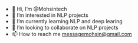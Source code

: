 - 👋 Hi, I’m @Mohsintech
- 👀 I’m interested in NLP projects
- 🌱 I’m currently learning NLP and deep learing
- 💞️ I’m looking to collaborate on NLP projects
- 📫 How to reach me messagemohsin@gmail.com

<!---
Mohsintech/Mohsintech is a ✨ special ✨ repository because its `README.md` (this file) appears on your GitHub profile.
You can click the Preview link to take a look at your changes.
--->
